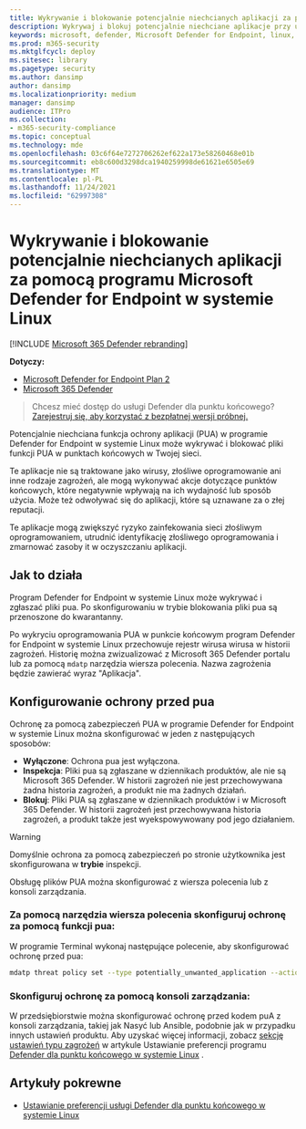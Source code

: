 ```yaml
---
title: Wykrywanie i blokowanie potencjalnie niechcianych aplikacji za pomocą programu Microsoft Defender for Endpoint w systemie Linux
description: Wykrywaj i blokuj potencjalnie niechciane aplikacje przy użyciu programu Microsoft Defender dla punktu końcowego w systemie Linux.
keywords: microsoft, defender, Microsoft Defender for Endpoint, linux, pua, pus
ms.prod: m365-security
ms.mktglfcycl: deploy
ms.sitesec: library
ms.pagetype: security
ms.author: dansimp
author: dansimp
ms.localizationpriority: medium
manager: dansimp
audience: ITPro
ms.collection:
- m365-security-compliance
ms.topic: conceptual
ms.technology: mde
ms.openlocfilehash: 03c6f64e7272706262ef622a173e58260468e01b
ms.sourcegitcommit: eb8c600d3298dca1940259998de61621e6505e69
ms.translationtype: MT
ms.contentlocale: pl-PL
ms.lasthandoff: 11/24/2021
ms.locfileid: "62997308"
---
```

# <a name="detect-and-block-potentially-unwanted-applications-with-microsoft-defender-for-endpoint-on-linux"></a>Wykrywanie i blokowanie potencjalnie niechcianych aplikacji za pomocą programu Microsoft Defender for Endpoint w systemie Linux

[!INCLUDE [Microsoft 365 Defender rebranding](../../includes/microsoft-defender.md)]


**Dotyczy:**
- [Microsoft Defender for Endpoint Plan 2](https://go.microsoft.com/fwlink/p/?linkid=2154037)
- [Microsoft 365 Defender](https://go.microsoft.com/fwlink/?linkid=2118804)

> Chcesz mieć dostęp do usługi Defender dla punktu końcowego? [Zarejestruj się, aby korzystać z bezpłatnej wersji próbnej.](https://signup.microsoft.com/create-account/signup?products=7f379fee-c4f9-4278-b0a1-e4c8c2fcdf7e&ru=https://aka.ms/MDEp2OpenTrial?ocid=docs-wdatp-investigateip-abovefoldlink)

Potencjalnie niechciana funkcja ochrony aplikacji (PUA) w programie Defender for Endpoint w systemie Linux może wykrywać i blokować pliki funkcji PUA w punktach końcowych w Twojej sieci.

Te aplikacje nie są traktowane jako wirusy, złośliwe oprogramowanie ani inne rodzaje zagrożeń, ale mogą wykonywać akcje dotyczące punktów końcowych, które negatywnie wpływają na ich wydajność lub sposób użycia. Może też odwoływać się do aplikacji, które są uznawane za o złej reputacji.

Te aplikacje mogą zwiększyć ryzyko zainfekowania sieci złośliwym oprogramowaniem, utrudnić identyfikację złośliwego oprogramowania i zmarnować zasoby it w oczyszczaniu aplikacji.

## <a name="how-it-works"></a>Jak to działa

Program Defender for Endpoint w systemie Linux może wykrywać i zgłaszać pliki pua. Po skonfigurowaniu w trybie blokowania pliki pua są przenoszone do kwarantanny.

Po wykryciu oprogramowania PUA w punkcie końcowym program Defender for Endpoint w systemie Linux przechowuje rejestr wirusa wirusa w historii zagrożeń. Historię można zwizualizować z Microsoft 365 Defender portalu lub za pomocą `mdatp` narzędzia wiersza polecenia. Nazwa zagrożenia będzie zawierać wyraz "Aplikacja".

## <a name="configure-pua-protection"></a>Konfigurowanie ochrony przed pua

Ochronę za pomocą zabezpieczeń PUA w programie Defender for Endpoint w systemie Linux można skonfigurować w jeden z następujących sposobów:

- **Wyłączone**: Ochrona pua jest wyłączona.
- **Inspekcja**: Pliki pua są zgłaszane w dziennikach produktów, ale nie są Microsoft 365 Defender. W historii zagrożeń nie jest przechowywana żadna historia zagrożeń, a produkt nie ma żadnych działań.
- **Blokuj**: Pliki PUA są zgłaszane w dziennikach produktów i w Microsoft 365 Defender. W historii zagrożeń jest przechowywana historia zagrożeń, a produkt także jest wyekspowywowany pod jego działaniem.

> [!WARNING]
> Domyślnie ochrona za pomocą zabezpieczeń po stronie użytkownika jest skonfigurowana w **trybie** inspekcji.

Obsługę plików PUA można skonfigurować z wiersza polecenia lub z konsoli zarządzania.

### <a name="use-the-command-line-tool-to-configure-pua-protection"></a>Za pomocą narzędzia wiersza polecenia skonfiguruj ochronę za pomocą funkcji pua:

W programie Terminal wykonaj następujące polecenie, aby skonfigurować ochronę przed pua:

```bash
mdatp threat policy set --type potentially_unwanted_application --action [off|audit|block]
```

### <a name="use-the-management-console-to-configure-pua-protection"></a>Skonfiguruj ochronę za pomocą konsoli zarządzania:

W przedsiębiorstwie można skonfigurować ochronę przed kodem puA z konsoli zarządzania, takiej jak Nasyć lub Ansible, podobnie jak w przypadku innych ustawień produktu. Aby uzyskać więcej informacji, zobacz [sekcję ustawień typu zagrożeń](linux-preferences.md#threat-type-settings) w artykule Ustawianie preferencji programu [Defender dla punktu końcowego w systemie Linux](linux-preferences.md) .

## <a name="related-articles"></a>Artykuły pokrewne

- [Ustawianie preferencji usługi Defender dla punktu końcowego w systemie Linux](linux-preferences.md)
